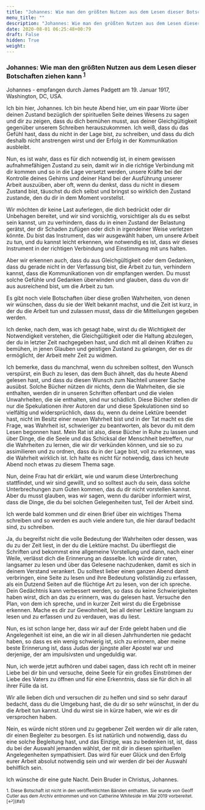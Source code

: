 ```yaml
---
title: "Johannes: Wie man den größten Nutzen aus dem Lesen dieser Botschaften ziehen kann"
menu_title: ""
description: "Johannes: Wie man den größten Nutzen aus dem Lesen dieser Botschaften ziehen kann"
date: 2020-08-01 06:25:48+00:79
draft: False
hidden: True
weight:
---
```

### Johannes: Wie man den größten Nutzen aus dem Lesen dieser Botschaften ziehen kann <sup id="a1">[1](#f1)</sup>

Johannes - empfangen durch James Padgett am 19. Januar 1917, Washington, DC, USA.

Ich bin hier, Johannes. Ich bin heute Abend hier, um ein paar Worte über deinen Zustand bezüglich der spirituellen Seite deines Wesens zu sagen und dir zu zeigen, dass du dich bemühen musst, aus deiner Gleichgültigkeit gegenüber unserem Schreiben herauszukommen. Ich weiß, dass du das Gefühl hast, dass du nicht in der Lage bist, zu schreiben, und dass du dich deshalb nicht anstrengen wirst und der Erfolg in der Kommunikation ausbleibt.

Nun, es ist wahr, dass es für dich notwendig ist, in einem gewissen aufnahmefähigen Zustand zu sein, damit wir in die richtige Verbindung mit dir kommen und so in die Lage versetzt werden, unsere Kräfte bei der Kontrolle deines Gehirns und deiner Hand bei der Ausführung unserer Arbeit auszuüben, aber oft, wenn du denkst, dass du nicht in diesem Zustand bist, täuschst du dich selbst und bringst so wirklich den Zustand zustande, den du dir in dem Moment vorstellst.

Wir möchten dir keine Last auferlegen, die dich bedrückt oder dir Unbehagen bereitet, und wir sind vorsichtig, vorsichtiger als du es selbst sein kannst, um zu verhindern, dass du in einen Zustand der Belastung gerätst, der dir Schaden zufügen oder dich in irgendeiner Weise verletzen könnte. Du bist das Instrument, das wir ausgewählt haben, um unsere Arbeit zu tun, und du kannst leicht erkennen, wie notwendig es ist, dass wir dieses Instrument in der richtigen Verbindung und Einstimmung mit uns halten.

Aber wir erkennen auch, dass du aus Gleichgültigkeit oder dem Gedanken, dass du gerade nicht in der Verfassung bist, die Arbeit zu tun, verhindern kannst, dass die Kommunikationen von dir empfangen werden. Du musst solche Gefühle und Gedanken überwinden und glauben, dass du von dir aus ausreichend bist, um die Arbeit zu tun.

Es gibt noch viele Botschaften über diese großen Wahrheiten, von denen wir wünschen, dass du sie der Welt bekannt machst, und die Zeit ist kurz, in der du die Arbeit tun und zulassen musst, dass dir die Mitteilungen gegeben werden.

Ich denke, nach dem, was ich gesagt habe, wirst du die Wichtigkeit der Notwendigkeit verstehen, die Gleichgültigkeit oder die Haltung abzulegen, der du in letzter Zeit nachgegeben hast, und dich mit all deinen Kräften zu bemühen, in jenen Glauben und geistigen Zustand zu gelangen, der es dir ermöglicht, der Arbeit mehr Zeit zu widmen.

Ich bemerke, dass du manchmal, wenn du schreiben solltest, den Wunsch verspürst, ein Buch zu lesen, das dem Buch ähnelt, das du heute Abend gelesen hast, und dass du diesen Wunsch zum Nachteil unserer Sache ausübst. Solche Bücher nützen dir nichts, denn die Wahrheiten, die sie enthalten, werden dir in unseren Schriften offenbart und die vielen Unwahrheiten, die sie enthalten, sind nur schädlich. Diese Bücher stellen dir nur die Spekulationen ihrer Autoren dar und diese Spekulationen sind so vielfältig und widersprüchlich, dass du, wenn du deine Lektüre beendet hast, nicht im Besitz einer neuen Wahrheit bist und in der Tat macht es die Frage, was Wahrheit ist, schwieriger zu beantworten, als bevor du mit dem Lesen begonnen hast. Mein Rat ist also, diese Bücher in Ruhe zu lassen und über Dinge, die die Seele und das Schicksal der Menschheit betreffen, nur die Wahrheiten zu lernen, die wir dir verkünden können, und sie so zu assimilieren und zu ordnen, dass du in der Lage bist, voll zu erkennen, was die Wahrheit wirklich ist. Ich halte es nicht für notwendig, dass ich heute Abend noch etwas zu diesem Thema sage.

Nun, deine Frau hat dir erklärt, wie und warum diese Unterbrechung stattfindet, und wir sind gewillt, und so solltest auch du sein, dass solche Unterbrechungen zum Guten kommen, das du dir nicht vorstellen kannst. Aber du musst glauben, was wir sagen, wenn du darüber informiert wirst, dass die Dinge, die du bei solchen Gelegenheiten tust, Teil der Arbeit sind.

Ich werde bald kommen und dir einen Brief über ein wichtiges Thema schreiben und so werden es auch viele andere tun, die hier darauf bedacht sind, zu schreiben.

Ja, du begreifst nicht die volle Bedeutung der Wahrheiten oder dessen, was du zu der Zeit liest, in der du die Lektüre machst. Du überfliegst die Schriften und bekommst eine allgemeine Vorstellung und dann, nach einer Weile, verlässt dich die Erinnerung an dasselbe. Ich würde dir raten, langsamer zu lesen und über das Gelesene nachzudenken, damit es sich in deinem Verstand verankert. Du solltest lieber einen ganzen Abend damit verbringen, eine Seite zu lesen und ihre Bedeutung vollständig zu erfassen, als ein Dutzend Seiten auf die flüchtige Art zu lesen, von der ich spreche. Dein Gedächtnis kann verbessert werden, so dass du keine Schwierigkeiten haben wirst, dich an das zu erinnern, was du gelesen hast. Versuche den Plan, von dem ich spreche, und in kurzer Zeit wirst du die Ergebnisse erkennen. Mache es dir zur Gewohnheit, bei all deiner Lektüre langsam zu lesen und zu erfassen und zu verdauen, was du liest.

Nun, es ist schon lange her, dass wir auf der Erde gelebt haben und die Angelegenheit ist eine, an die wir in all diesen Jahrhunderten nie gedacht haben, so dass es ein wenig schwierig ist, sich zu erinnern, aber meine beste Erinnerung ist, dass Judas der jüngste aller Apostel war und derjenige, der am impulsivsten und ungeduldig war.

Nun, ich werde jetzt aufhören und dabei sagen, dass ich recht oft in meiner Liebe bei dir bin und versuche, deine Seele für ein großes Einströmen der Liebe des Vaters zu öffnen und für eine Erkenntnis, dass sie für dich in all ihrer Fülle da ist.

Wir alle lieben dich und versuchen dir zu helfen und sind so sehr darauf bedacht, dass du die Umgebung hast, die du dir so sehr wünschst, in der du die Arbeit tun kannst. Und du wirst sie in kürze haben, wie wir es dir versprochen haben.

Nein, es würde nicht stören und zu gegebener Zeit werden wir dir alle raten, dir einen Begleiter zu besorgen. Es ist natürlich und notwendig, dass du eine solche Begleitung hast, und das Einzige, was zu bedenken ist, ist, dass du bei der Auswahl jemanden wählst, der mit dir in diesen spirituellen Angelegenheiten sympathisiert. Das wird für euer Glück und den Erfolg eurer Arbeit absolut notwendig sein und wir werden dir bei der Auswahl behilflich sein.

Ich wünsche dir eine gute Nacht. Dein Bruder in Christus, Johannes.

<small>
1. <large id="f1"> Diese Botschaft ist nicht in den veröffentlichten Bänden enthalten. Sie wurde von Geoff Cutler aus dem Archiv entnommen und von Catherine Whiteside im Mai 2019 vorbereitet.[↩](#a1)

